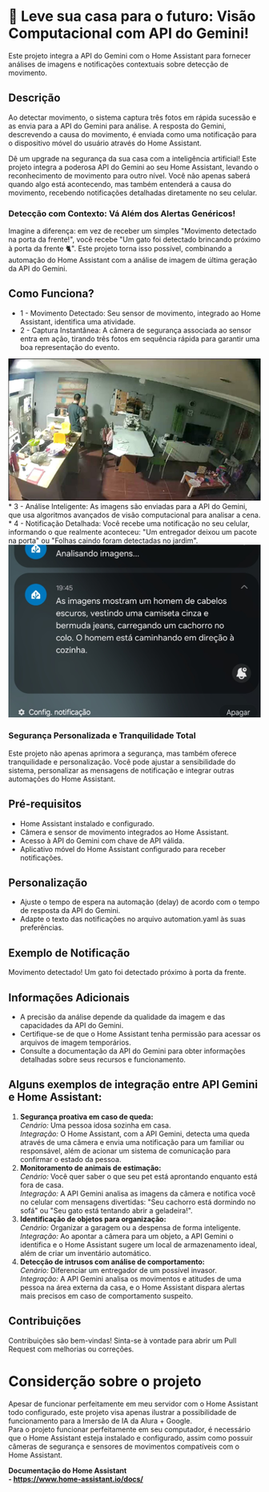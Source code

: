 # 🚀 Leve sua casa para o futuro: Visão Computacional com API do Gemini!

Este projeto integra a API do Gemini com o Home Assistant para fornecer análises de imagens e notificações contextuais sobre detecção de movimento.

## Descrição
Ao detectar movimento, o sistema captura três fotos em rápida sucessão e as envia para a API do Gemini para análise. A resposta do Gemini, descrevendo a causa do movimento, é enviada como uma notificação para o dispositivo móvel do usuário através do Home Assistant.

Dê um upgrade na segurança da sua casa com a inteligência artificial! Este projeto integra a poderosa API do Gemini ao seu Home Assistant, levando o reconhecimento de movimento para outro nível. Você não apenas saberá quando algo está acontecendo, mas também entenderá a causa do movimento, recebendo notificações detalhadas diretamente no seu celular.

### Detecção com Contexto: Vá Além dos Alertas Genéricos!
Imagine a diferença: em vez de receber um simples "Movimento detectado na porta da frente!", você recebe "Um gato foi detectado brincando próximo à porta da frente 🐈". Este projeto torna isso possível, combinando a automação do Home Assistant com a análise de imagem de última geração da API do Gemini.

## Como Funciona?
* 1 - Movimento Detectado: Seu sensor de movimento, integrado ao Home Assistant, identifica uma atividade.
* 2 - Captura Instantânea: A câmera de segurança associada ao sensor entra em ação, tirando três fotos em sequência rápida para garantir uma boa representação do evento.<br>
<img src="https://github.com/bra83/iavision_gemini_ha/blob/main/img1.jpg" alt="Texto Alternativo">
* 3 - Análise Inteligente: As imagens são enviadas para a API do Gemini, que usa algoritmos avançados de visão computacional para analisar a cena.<br>
* 4 - Notificação Detalhada: Você recebe uma notificação no seu celular, informando o que realmente aconteceu: "Um entregador deixou um pacote na porta" ou "Folhas caindo foram detectadas no jardim".<br>

<img src="https://github.com/bra83/iavision_gemini_ha/blob/main/ss_notification.jpg" alt="Texto Alternativo">

### Segurança Personalizada e Tranquilidade Total
Este projeto não apenas aprimora a segurança, mas também oferece tranquilidade e personalização. Você pode ajustar a sensibilidade do sistema, personalizar as mensagens de notificação e integrar outras automações do Home Assistant.

## Pré-requisitos
* Home Assistant instalado e configurado.
* Câmera e sensor de movimento integrados ao Home Assistant.
* Acesso à API do Gemini com chave de API válida.
* Aplicativo móvel do Home Assistant configurado para receber notificações.

## Personalização
* Ajuste o tempo de espera na automação (delay) de acordo com o tempo de resposta da API do Gemini.
* Adapte o texto das notificações no arquivo automation.yaml às suas preferências.

## Exemplo de Notificação
Movimento detectado!
Um gato foi detectado próximo à porta da frente.

## Informações Adicionais
* A precisão da análise depende da qualidade da imagem e das capacidades da API do Gemini.
* Certifique-se de que o Home Assistant tenha permissão para acessar os arquivos de imagem temporários.
* Consulte a documentação da API do Gemini para obter informações detalhadas sobre seus recursos e funcionamento.

## Alguns exemplos de integração entre API Gemini e Home Assistant:
1. <b>Segurança proativa em caso de queda:</b><br>
<i>Cenário:</i> Uma pessoa idosa sozinha em casa.<br>
<i>Integração:</i> O Home Assistant, com a API Gemini, detecta uma queda através de uma câmera e envia uma notificação para um familiar ou responsável, além de acionar um sistema de comunicação para confirmar o estado da pessoa.
2. <b>Monitoramento de animais de estimação:</b><br>
<i>Cenário:</i> Você quer saber o que seu pet está aprontando enquanto está fora de casa.<br>
<i>Integração:</i> A API Gemini analisa as imagens da câmera e notifica você no celular com mensagens divertidas: "Seu cachorro está dormindo no sofá" ou "Seu gato está tentando abrir a geladeira!".
3. <b>Identificação de objetos para organização:</b><br>
<i>Cenário:</i> Organizar a garagem ou a despensa de forma inteligente.<br>
<i>Integração:</i> Ao apontar a câmera para um objeto, a API Gemini o identifica e o Home Assistant sugere um local de armazenamento ideal, além de criar um inventário automático.
4. <b>Detecção de intrusos com análise de comportamento:</b><br>
<i>Cenário:</i> Diferenciar um entregador de um possível invasor.<br>
<i>Integração:</i> A API Gemini analisa os movimentos e atitudes de uma pessoa na área externa da casa, e o Home Assistant dispara alertas mais precisos em caso de comportamento suspeito.

## Contribuições
Contribuições são bem-vindas! Sinta-se à vontade para abrir um Pull Request com melhorias ou correções.

# Considerção sobre o projeto
Apesar de funcionar perfeitamente em meu servidor com o Home Assistant todo configurado, este projeto visa apenas ilustrar a possibilidade de funcionamento para a Imersão de IA da Alura + Google.<br>
Para o projeto funcionar perfeitamente em seu computador, é necessário que o Home Assistant esteja instalado e configurado, assim como possuir câmeras de segurança e sensores de movimentos compatíveis com o Home Assistant.<br>

<b>Documentação do Home Assistant</br> - https://www.home-assistant.io/docs/
